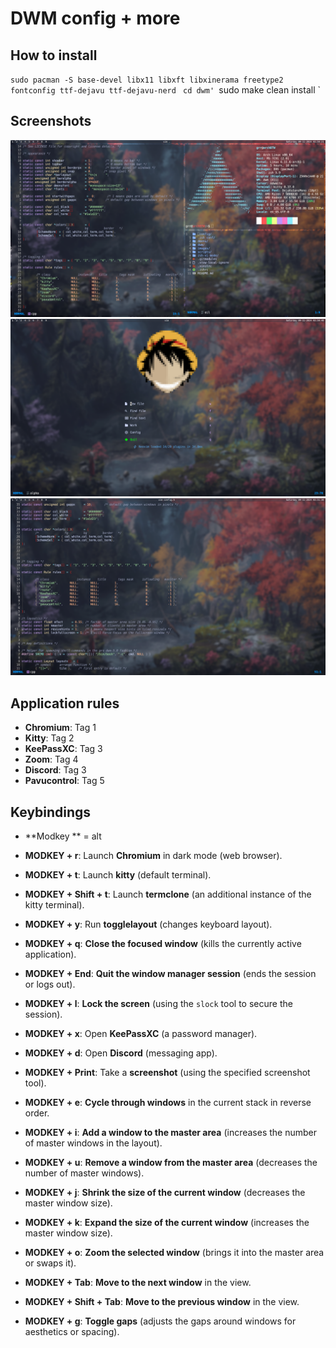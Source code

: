# DWM config + more

## How to install

`sudo pacman -S base-devel libx11 libxft libxinerama freetype2 fontconfig ttf-dejavu ttf-dejavu-nerd `
`cd dwm'
`sudo make clean install `

## Screenshots
 ![Screenshot](https://raw.githubusercontent.com/DjejDjej/dotfiles/refs/heads/main/images/terminals.png)
 ![Screenshot](https://raw.githubusercontent.com/DjejDjej/dotfiles/refs/heads/main/images/vim.png)
 ![Screenshot](https://raw.githubusercontent.com/DjejDjej/dotfiles/refs/heads/main/images/vimopen.png)

## Application rules

- **Chromium**: Tag 1
- **Kitty**: Tag 2
- **KeePassXC**: Tag 3
- **Zoom**: Tag 4
- **Discord**: Tag 3
- **Pavucontrol**: Tag 5 


## Keybindings

- **Modkey ** = alt

- **MODKEY + r**: Launch **Chromium** in dark mode (web browser).
- **MODKEY + t**: Launch **kitty** (default terminal).
- **MODKEY + Shift + t**: Launch **termclone** (an additional instance of the kitty terminal).
- **MODKEY + y**: Run **togglelayout** (changes keyboard layout).
- **MODKEY + q**: **Close the focused window** (kills the currently active application).
- **MODKEY + End**: **Quit the window manager session** (ends the session or logs out).
- **MODKEY + l**: **Lock the screen** (using the `slock` tool to secure the session).
- **MODKEY + x**: Open **KeePassXC** (a password manager).
- **MODKEY + d**: Open **Discord** (messaging app).
- **MODKEY + Print**: Take a **screenshot** (using the specified screenshot tool).
- **MODKEY + e**: **Cycle through windows** in the current stack in reverse order.
- **MODKEY + i**: **Add a window to the master area** (increases the number of master windows in the layout).
- **MODKEY + u**: **Remove a window from the master area** (decreases the number of master windows).
- **MODKEY + j**: **Shrink the size of the current window** (decreases the master window size).
- **MODKEY + k**: **Expand the size of the current window** (increases the master window size).
- **MODKEY + o**: **Zoom the selected window** (brings it into the master area or swaps it).
- **MODKEY + Tab**: **Move to the next window** in the view.
- **MODKEY + Shift + Tab**: **Move to the previous window** in the view.
- **MODKEY + g**: **Toggle gaps** (adjusts the gaps around windows for aesthetics or spacing).
